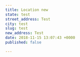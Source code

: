 ```yaml
---
title: Location new
state: test
street_address: Test
city: test
slug: test
new_address: Test
date: 2018-11-15 13:07:43 +0000
published: false

---
```

